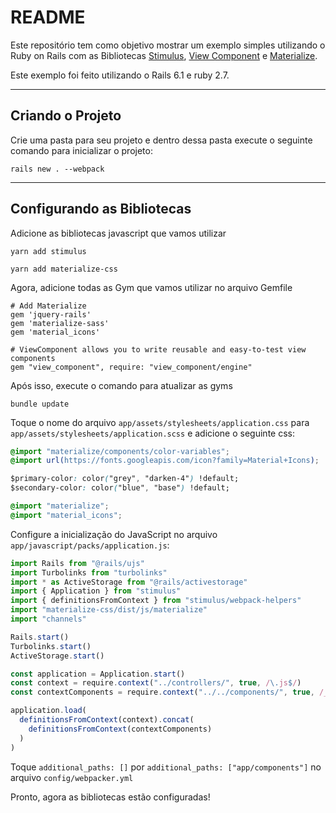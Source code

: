 # README
Este repositório tem como objetivo mostrar um exemplo simples utilizando o Ruby on Rails com as Bibliotecas [Stimulus](https://stimulus.hotwire.dev/), [View Component](https://viewcomponent.org/) e [Materialize](https://materializecss.com/).

Este exemplo foi feito utilizando o Rails 6.1 e ruby 2.7.

---

## Criando o Projeto
Crie uma pasta para seu projeto e dentro dessa pasta execute o seguinte comando para inicializar o projeto:
```
rails new . --webpack
```

---

## Configurando as Bibliotecas

Adicione as bibliotecas javascript que vamos utilizar
```
yarn add stimulus
```
```
yarn add materialize-css
```

Agora, adicione todas as Gym que vamos utilizar no arquivo Gemfile
```gym
# Add Materialize
gem 'jquery-rails'
gem 'materialize-sass'
gem 'material_icons'

# ViewComponent allows you to write reusable and easy-to-test view components
gem "view_component", require: "view_component/engine"
```

Após isso, execute o comando para atualizar as gyms
```
bundle update
```

Toque o nome do arquivo `app/assets/stylesheets/application.css` para `app/assets/stylesheets/application.scss` e adicione o seguinte css:
```css
@import "materialize/components/color-variables";
@import url(https://fonts.googleapis.com/icon?family=Material+Icons);

$primary-color: color("grey", "darken-4") !default;
$secondary-color: color("blue", "base") !default;

@import "materialize";
@import "material_icons";
```

Configure a inicialização do JavaScript no arquivo `app/javascript/packs/application.js`:

```javascript
import Rails from "@rails/ujs"
import Turbolinks from "turbolinks"
import * as ActiveStorage from "@rails/activestorage"
import { Application } from "stimulus"
import { definitionsFromContext } from "stimulus/webpack-helpers"
import "materialize-css/dist/js/materialize"
import "channels"

Rails.start()
Turbolinks.start()
ActiveStorage.start()

const application = Application.start()
const context = require.context("../controllers/", true, /\.js$/)
const contextComponents = require.context("../../components/", true, /_controller\.js$/)

application.load(
  definitionsFromContext(context).concat(
    definitionsFromContext(contextComponents)
  )
)
```

Toque `additional_paths: []` por `additional_paths: ["app/components"]` no arquivo `config/webpacker.yml`

Pronto, agora as bibliotecas estão configuradas!